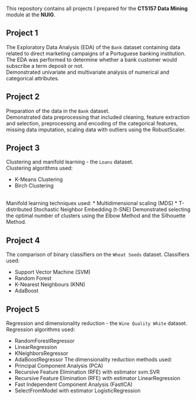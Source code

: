 This repository contains all projects I prepared for the **CT5157 Data Mining** module at the **NUIG**. 

## Project 1
The Exploratory Data Analysis (EDA) of the `Bank` dataset containing data related to direct marketing campaigns of a Portuguese banking institution. The EDA was performed to determine whether a bank customer would subscribe a term deposit or not. <br />
Demonstrated univariate and multivariate analysis of numerical and categorical attributes.

## Project 2
Preparation of the data in the `Bank` dataset. <br />
Demonstrated data preprocessing that included cleaning, feature extraction and selection, preprocessing and encoding of the categorical features, missing data imputation, scaling data with outliers using the RobustScaler.

## Project 3
Clustering and manifold learning - the `Loans` dataset. <br />
Clustering algorithms used: 
* K-Means Clustering
* Birch Clustering 
<br />
Manifold learning techniques used:
* Multidimensional scaling (MDS)
* T-distributed Stochastic Neighbor Embedding (t-SNE)
Demonstrated selecting the optimal number of clusters using the Elbow Method and the Silhouette Method.

## Project 4
The comparison of binary classifiers on the `Wheat Seeds` dataset. Classifiers used:
* Support Vector Machine (SVM)
* Random Forest
* K-Nearest Neighbours (KNN)
* AdaBoost

## Project 5
Regression and dimensionality reduction - the `Wine Quality White` dataset.  
Regression algorithms used:
* RandomForestRegressor
* LinearRegression
* KNeighborsRegressor
* AdaBoostRegressor
The dimensionality reduction methods used:
* Principal Component Analysis (PCA)
* Recursive Feature Elimination (RFE) with estimator svm.SVR
* Recursive Feature Elimination (RFE) with estimator LinearRegression
* Fast Independent Component Analysis (FastICA)
* SelectFromModel with estimator LogisticRegression
